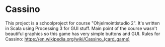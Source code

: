 # Cassino
This project is a schoolproject for course "Ohjelmointistudio 2". It's written in Scala using Processing 3 for GUI stuff. Main point of the course wasn't beautiful graphics so this game has very simple buttons and GUI. Rules for Cassino: https://en.wikipedia.org/wiki/Cassino_(card_game)
